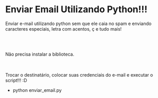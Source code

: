 # Enviar Email Utilizando Python!!!
Enviar e-mail utilizando python sem que ele caia no spam e enviando caracteres especiais, letra com acentos, ç e tudo mais!

</br></br>

Não precisa instalar a biblioteca.


</br></br>
Trocar o destinatário, colocar suas credenciais do e-mail e executar o script!!!   :D
- python enviar_email.py
